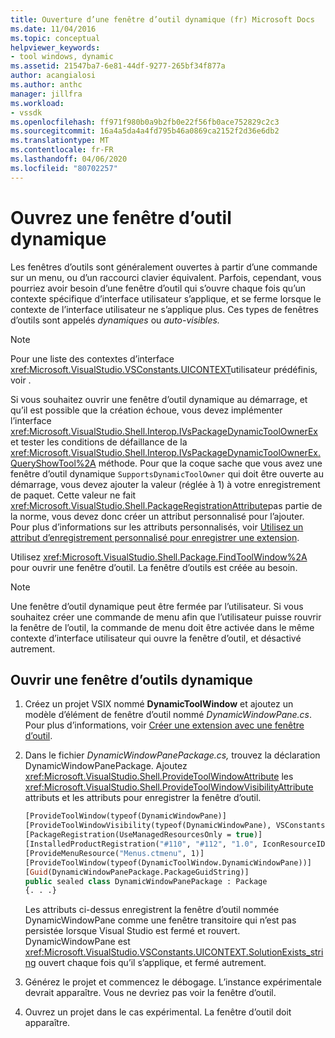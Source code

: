 ```yaml
---
title: Ouverture d’une fenêtre d’outil dynamique (fr) Microsoft Docs
ms.date: 11/04/2016
ms.topic: conceptual
helpviewer_keywords:
- tool windows, dynamic
ms.assetid: 21547ba7-6e81-44df-9277-265bf34f877a
author: acangialosi
ms.author: anthc
manager: jillfra
ms.workload:
- vssdk
ms.openlocfilehash: ff971f980b0a9b2fb0e22f56fb0ace752829c2c3
ms.sourcegitcommit: 16a4a5da4a4fd795b46a0869ca2152f2d36e6db2
ms.translationtype: MT
ms.contentlocale: fr-FR
ms.lasthandoff: 04/06/2020
ms.locfileid: "80702257"
---
```

# <a name="open-a-dynamic-tool-window"></a>Ouvrez une fenêtre d’outil dynamique
Les fenêtres d’outils sont généralement ouvertes à partir d’une commande sur un menu, ou d’un raccourci clavier équivalent. Parfois, cependant, vous pourriez avoir besoin d’une fenêtre d’outil qui s’ouvre chaque fois qu’un contexte spécifique d’interface utilisateur s’applique, et se ferme lorsque le contexte de l’interface utilisateur ne s’applique plus. Ces types de fenêtres d’outils sont appelés *dynamiques* ou *auto-visibles.*

> [!NOTE]
> Pour une liste des contextes d’interface <xref:Microsoft.VisualStudio.VSConstants.UICONTEXT>utilisateur prédéfinis, voir .

 Si vous souhaitez ouvrir une fenêtre d’outil dynamique au démarrage, et qu’il est possible que la création échoue, vous devez implémenter l’interface <xref:Microsoft.VisualStudio.Shell.Interop.IVsPackageDynamicToolOwnerEx> et tester les conditions de défaillance de la <xref:Microsoft.VisualStudio.Shell.Interop.IVsPackageDynamicToolOwnerEx.QueryShowTool%2A> méthode. Pour que la coque sache que vous avez une fenêtre d’outil dynamique `SupportsDynamicToolOwner` qui doit être ouverte au démarrage, vous devez ajouter la valeur (réglée à 1) à votre enregistrement de paquet. Cette valeur ne fait <xref:Microsoft.VisualStudio.Shell.PackageRegistrationAttribute>pas partie de la norme, vous devez donc créer un attribut personnalisé pour l’ajouter. Pour plus d’informations sur les attributs personnalisés, voir [Utilisez un attribut d’enregistrement personnalisé pour enregistrer une extension](../extensibility/registering-and-unregistering-vspackages.md#using-a-custom-registration-attribute-to-register-an-extension).

 Utilisez <xref:Microsoft.VisualStudio.Shell.Package.FindToolWindow%2A> pour ouvrir une fenêtre d’outil. La fenêtre d’outils est créée au besoin.

> [!NOTE]
> Une fenêtre d’outil dynamique peut être fermée par l’utilisateur. Si vous souhaitez créer une commande de menu afin que l’utilisateur puisse rouvrir la fenêtre de l’outil, la commande de menu doit être activée dans le même contexte d’interface utilisateur qui ouvre la fenêtre d’outil, et désactivé autrement.

## <a name="to-open-a-dynamic-tool-window"></a>Ouvrir une fenêtre d’outils dynamique

1. Créez un projet VSIX nommé **DynamicToolWindow** et ajoutez un modèle d’élément de fenêtre d’outil nommé *DynamicWindowPane.cs*. Pour plus d’informations, voir [Créer une extension avec une fenêtre d’outil](../extensibility/creating-an-extension-with-a-tool-window.md).

2. Dans le fichier *DynamicWindowPanePackage.cs,* trouvez la déclaration DynamicWindowPanePackage. Ajoutez <xref:Microsoft.VisualStudio.Shell.ProvideToolWindowAttribute> les <xref:Microsoft.VisualStudio.Shell.ProvideToolWindowVisibilityAttribute> attributs et les attributs pour enregistrer la fenêtre d’outil.

    ```vb
    [ProvideToolWindow(typeof(DynamicWindowPane)]
    [ProvideToolWindowVisibility(typeof(DynamicWindowPane), VSConstants.UICONTEXT.SolutionExists_string)]
    [PackageRegistration(UseManagedResourcesOnly = true)]
    [InstalledProductRegistration("#110", "#112", "1.0", IconResourceID = 400)] // Info on this package for Help/About
    [ProvideMenuResource("Menus.ctmenu", 1)]
    [ProvideToolWindow(typeof(DynamicToolWindow.DynamicWindowPane))]
    [Guid(DynamicWindowPanePackage.PackageGuidString)]
    public sealed class DynamicWindowPanePackage : Package
    {. . .}
    ```

     Les attributs ci-dessus enregistrent la fenêtre d’outil nommée DynamicWindowPane comme une fenêtre transitoire qui n’est pas persistée lorsque Visual Studio est fermé et rouvert. DynamicWindowPane est <xref:Microsoft.VisualStudio.VSConstants.UICONTEXT.SolutionExists_string> ouvert chaque fois qu’il s’applique, et fermé autrement.

3. Générez le projet et commencez le débogage. L’instance expérimentale devrait apparaître. Vous ne devriez pas voir la fenêtre d’outil.

4. Ouvrez un projet dans le cas expérimental. La fenêtre d’outil doit apparaître.
